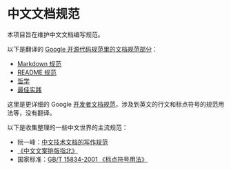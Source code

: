 # 中文文档规范

本项目旨在维护中文文档编写规范。

以下是翻译的 [Google 开源代码规范里的文档规范部分](https://github.com/google/styleguide/tree/gh-pages/docguide)：
* [Markdown 规范](markdown.md)
* [README 规范](READMEs.md)
* [哲学](philosophy.md)
* [最佳实践](best_practices.md)

这里是更详细的 Google [开发者文档规范](https://developers.google.com/style)，涉及到英文的行文和标点符号的规范用法等，没有翻译。

以下是收集整理的一些中文世界的主流规范：

* 阮一峰：[中文技术文档的写作规范](https://github.com/ruanyf/document-style-guide)
* [《中文文案排版指北》](https://github.com/sparanoid/chinese-copywriting-guidelines/blob/master/README.zh-CN.md)
* 国家标准：[GB/T 15834-2001 《标点符号用法》](http://www.moe.gov.cn/ewebeditor/uploadfile/2015/01/13/20150113091548267.pdf)
